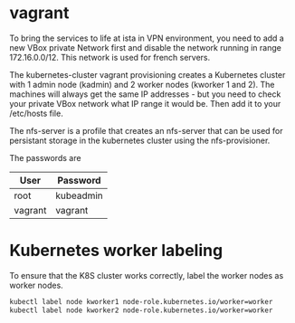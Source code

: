 # vagrant

To bring the services to life at ista in VPN environment, you need to add a new VBox private Network first and disable the network running in range 172.16.0.0/12.  This network is used for french servers.


The kubernetes-cluster vagrant provisioning creates a Kubernetes cluster with 1 admin node (kadmin) and 2 worker nodes (kworker 1 and 2). The machines will always get the same IP addresses - but you need to check your private VBox network what IP range it would be. Then add it to your /etc/hosts file.

The nfs-server is a profile that creates an nfs-server that can be used for persistant storage in the kubernetes cluster using the nfs-provisioner.

The passwords are


| User    |  Password   |
|---------|-------------|
| root    | kubeadmin   |  
| vagrant | vagrant     |




# Kubernetes worker labeling

To ensure that the K8S cluster works correctly, label the worker nodes as worker nodes.

```sh
kubectl label node kworker1 node-role.kubernetes.io/worker=worker
kubectl label node kworker2 node-role.kubernetes.io/worker=worker
```